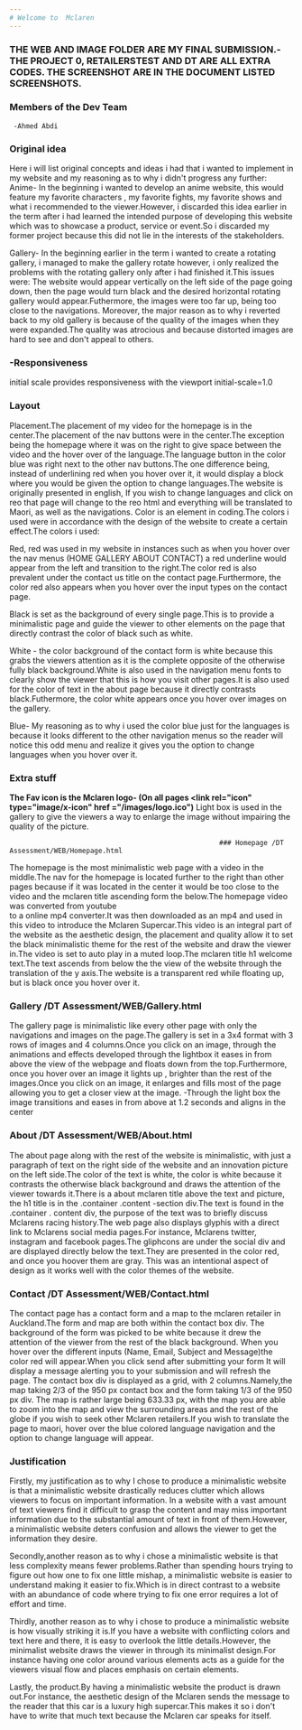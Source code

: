 ```yaml
---
# Welcome to  Mclaren
---
```

### THE WEB AND IMAGE FOLDER ARE MY FINAL SUBMISSION.-THE PROJECT 0, RETAILERSTEST AND DT ARE ALL EXTRA CODES. THE SCREENSHOT ARE IN THE DOCUMENT LISTED SCREENSHOTS.

  ### Members of the Dev Team
     -Ahmed Abdi
### Original idea

Here i will list original concepts and ideas i had that i wanted to implement in my website and my reasoning as to why i didn't progress any further:
Anime- In the beginning i wanted to develop an anime website, this would feature my favorite characters , my favorite fights, my favorite shows and
what i recommended to the viewer.However, i discarded this idea earlier in the term after i had learned the intended purpose of developing this website 
which was to showcase a product, service or event.So i discarded my former project because this did not lie in the interests of the stakeholders.


Gallery- In the beginning earlier in the term i wanted to create a rotating gallery, i managed to make the gallery rotate however, i only realized the problems
with the rotating gallery only after i had finished it.This issues were: The website would appear vertically on the left side of the page going down, then the
page would turn black and the desired horizontal rotating gallery would appear.Futhermore, the images were too far up, being too close to the navigations.
Moreover, the major reason as to why i reverted back to my old gallery is because of the quality of the images when they were expanded.The quality was 
atrocious and because distorted images are hard to see and don't appeal to others.

 
 ### -Responsiveness
 initial scale provides responsiveness with the viewport initial-scale=1.0
  
  
  
  ### Layout
  Placement.The placement of my video for the homepage is in the center.The placement of the nav buttons were in the center.The exception being the homepage
  where it was on the right to give space between the video and the hover over of the language.The language button in the color blue was right next to the 
  other nav buttons.The one difference being, instead of underlining red when you hover over it, it would display a block where you would be given the option 
  to change languages.The website is originally presented in english, If you wish to change languages and click on reo that page will change to the reo
  html and everything will be translated to Maori, as well as the navigations.
  Color is an element in coding.The colors i used were in accordance with the design of the website to create a certain effect.The colors i used:
 
 
 Red, red was used in my website in instances such as when you hover over the nav menus (HOME GALLERY ABOUT CONTACT) a red underline would appear from
 the left and transition to the right.The color red is also prevalent under the contact us title on the contact page.Furthermore, the color red also appears
 when you hover over the input types on the contact page.
  
  Black is set as the background of every single page.This is to provide a minimalistic page and guide the viewer to other elements on the page that 
  directly contrast the color of black such as white.
  
  White - the color background of the contact form is white because this grabs the viewers attention as it is the complete opposite of the otherwise fully black 
  background.White is also used in the navigation menu fonts to clearly show the viewer that this is how you visit other pages.It is also used for the color of
  text in the about page because it directly contrasts black.Futhermore, the color white appears once you hover over images on the gallery.
  
  Blue- My reasoning as to why i used the color blue just for the languages is because it looks different to the other navigation menus so the reader will 
  notice this odd menu and realize it gives you the option to change languages when you hover over it.
  
### Extra stuff

 **The Fav icon is the Mclaren logo- (On all pages <link rel="icon" type="image/x-icon" href ="/images/logo.ico")**
  Light box is used in the gallery to give the viewers a way to enlarge the image without impairing the quality of the picture.

                   
                                                       
                                                       
                                                        ### Homepage /DT Assessment/WEB/Homepage.html
  
  The homepage is the most minimalistic web page with a video in the middle.The nav for the homepage is located further to the right than other pages because if
 it was located in the center it would be too close to the video and the mclaren title ascending form the below.The homepage video was converted from youtube  
  to a online mp4 converter.It was then downloaded as an mp4 and used in this video to introduce the Mclaren Supercar.This video is an integral part of the
  website as the aesthetic design, the placement and quality allow it to set the black minimalistic theme for the rest of the website and draw the viewer in.The 
 video is set to auto play in a muted loop.The mclaren title h1 welcome text.The text ascends from below the the view of the website through the translation
  of the y axis.The website is a transparent red while floating up, but is black once you hover over it.
  


  ### Gallery /DT Assessment/WEB/Gallery.html
   The gallery page is minimalistic like every other page with only the navigations and images on the page.The gallery is set in a 3x4  format with 3 rows of images and 4 columns.Once you click on an image, through the animations and effects developed through the lightbox it eases in  from  above the view of the webpage and floats down from the top.Furthermore, once you hover over an image it lights up , brighter than the rest of the images.Once you click on an image, it enlarges and fills most of the page allowing you to get a closer view at the image.  -Through the light box the image transitions and eases in from above at 1.2 seconds and aligns in the center
 
 
 ### About   /DT Assessment/WEB/About.html
 The about page along with the rest of the website is minimalistic, with just a paragraph of text on the right side of the website and an innovation picture on
 the left side.The color of the text is white, the color is white because it contrasts the otherwise black background and draws the attention of the viewer
 towards it.There is a about mclaren title above the text and picture, the h1 title is in the .container .content -section div.The text is found in the .container . content div, the purpose of the text was to briefly discuss Mclarens racing history.The web page also displays glyphis with a direct link to Mclarens social media pages.For instance, Mclarens twitter, instagram and facebook pages.The gliphcons are under the social div and are displayed directly below the text.They are presented in the color red, and once you hoover them are gray. This was an intentional aspect of design as it works well with the color themes of the website.
 
 ### Contact /DT Assessment/WEB/Contact.html
  The contact page has a contact form and a map to the mclaren retailer in Auckland.The form and map are both within the contact box div.
   The background of the form was picked to be white because it drew the attention of the viewer from the rest of the black background.
   When you hover over the different inputs (Name, Email, Subject and Message)the color red will appear.When you click send after submitting your form 
   It will display a message alerting you to your submission and will refresh the page.
  The contact box div is displayed as a grid, with 2 columns.Namely,the map taking 2/3 of the 950 px contact box and the form taking 1/3 of the 950 px div.
  The map is rather large being 633.33 px, with the map you are able to zoom into the map and view the surrounding areas and the rest of the globe if you wish     to seek other Mclaren retailers.If you wish to translate the page to maori, hover over the blue colored language navigation and the option to change language will appear.
  
  
 ### Justification
 Firstly, my justification as to why I chose to produce a minimalistic website is that a minimalistic website drastically reduces clutter which allows viewers to focus on important information. In a website with a vast amount of text viewers find it difficult to grasp the content and may miss important information due to the substantial amount of text in front of them.However, a minimalistic website deters confusion and allows the viewer to get the information they desire.
 
Secondly,another reason as to why i chose a minimalistic website is that less complexity means fewer problems.Rather than spending hours trying to figure out how one to fix one little mishap, a minimalistic website is easier to understand making it easier to fix.Which is in direct contrast to a website with an abundance of code where trying to fix one error requires a lot of effort and time.
 
Thirdly, another reason as to why i chose to produce a minimalistic website is how visually striking it is.If you have a website with conflicting colors and text here and there, it is easy to overlook the little details.However, the minimalist website draws the viewer in through its minimalist design.For instance having one color around various elements acts as a guide for the viewers visual flow and places emphasis on certain elements.

 Lastly, the product.By having a minimalistic website the product is drawn out.For instance, the aesthetic design of the Mclaren sends the message to the reader that this car is a luxury high supercar.This makes it so i don't have to write that much text because the Mclaren car speaks for itself.


  
  
  
  

